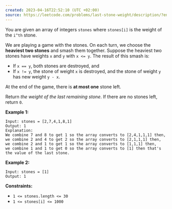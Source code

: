 ```yaml
---
created: 2023-04-16T22:52:10 (UTC +02:00)
source: https://leetcode.com/problems/last-stone-weight/description/?envType=study-plan&id=level-1?envType=study-plan&id=level-1?envType=study-plan&id=level-1?envType=study-plan&id=level-1
---
```

You are given an array of integers `stones` where `stones[i]` is the weight of the `i^th` stone.

We are playing a game with the stones. On each turn, we choose the **heaviest two stones** and smash them together. Suppose the heaviest two stones have weights `x` and `y` with `x <= y`. The result of this smash is:

-   If `x == y`, both stones are destroyed, and
-   If `x != y`, the stone of weight `x` is destroyed, and the stone of weight `y` has new weight `y - x`.

At the end of the game, there is **at most one** stone left.

Return _the weight of the last remaining stone_. If there are no stones left, return `0`.

**Example 1:**

```
Input: stones = [2,7,4,1,8,1]
Output: 1
Explanation: 
We combine 7 and 8 to get 1 so the array converts to [2,4,1,1,1] then,
we combine 2 and 4 to get 2 so the array converts to [2,1,1,1] then,
we combine 2 and 1 to get 1 so the array converts to [1,1,1] then,
we combine 1 and 1 to get 0 so the array converts to [1] then that's the value of the last stone.

```

**Example 2:**

```
Input: stones = [1]
Output: 1

```

**Constraints:**

-   `1 <= stones.length <= 30`
-   `1 <= stones[i] <= 1000`
